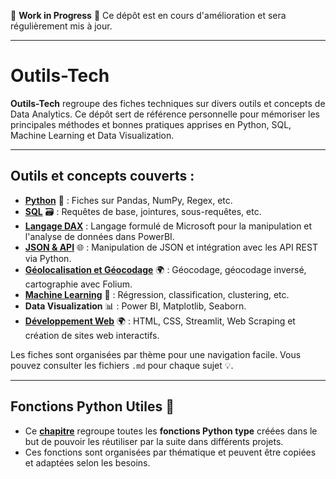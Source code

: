 🚧 **Work in Progress** 🚧
Ce dépôt est en cours d'amélioration et sera régulièrement mis à jour.

---

# Outils-Tech

**Outils-Tech** regroupe des fiches techniques sur divers outils et concepts de Data Analytics. Ce dépôt sert de référence personnelle pour mémoriser les principales méthodes et bonnes pratiques apprises en Python, SQL, Machine Learning et Data Visualization.

---

## Outils et concepts couverts :
- **[Python](./Python/README.md)** 🐍 : Fiches sur Pandas, NumPy, Regex, etc.
- **[SQL](./SQL/README.md)** 🗃️ : Requêtes de base, jointures, sous-requêtes, etc.
- **[Langage DAX](./DAX/README.md)** : Langage formulé de Microsoft pour la manipulation et l'analyse de données dans PowerBI.
- **[JSON & API](./json_api/README.md)** 🌐 : Manipulation de JSON et intégration avec les API REST via Python.
- **[Géolocalisation et Géocodage](./geocodage/geocodage.md)** 🌍 : Géocodage, géocodage inversé, cartographie avec Folium.
- **[Machine Learning](./machine_learning/README.md)** 🤖 : Régression, classification, clustering, etc.
- **Data Visualization** 📊 : Power BI, Matplotlib, Seaborn. 
- **[Développement Web](./web_development/README.md)** 🌍 : HTML, CSS, Streamlit, Web Scraping et création de sites web interactifs.

Les fiches sont organisées par thème pour une navigation facile. Vous pouvez consulter les fichiers `.md` pour chaque sujet 💡.

---

## Fonctions Python Utiles 📜
- Ce **[chapitre](./fonctions/README.md)** regroupe toutes les **fonctions Python type** créées dans le but de pouvoir les réutiliser par la suite dans différents projets.
- Ces fonctions sont organisées par thématique et peuvent être copiées et adaptées selon les besoins.




